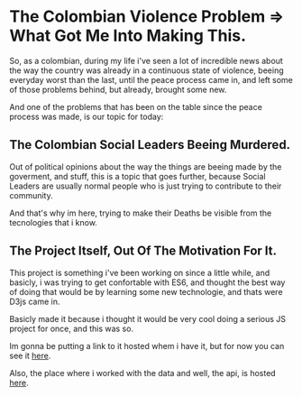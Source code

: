 # The Colombian Violence Problem => What Got Me Into Making This.

So, as a colombian, during my life i've seen a lot of incredible news about the way the country was already in a continuous state of violence, beeing everyday worst than the last, until the peace process came in, and left some of those problems behind, but already, brought some new.

And one of the problems that has been on the table since the peace process was made, is our topic for today:

## The Colombian Social Leaders Beeing Murdered.

Out of political opinions about the way the things are beeing made by the goverment, and stuff, this is a topic that goes further, because Social Leaders are usually normal people who is just trying to contribute to their community.

And that's why im here, trying to make their Deaths be visible from the tecnologies that i know.

## The Project Itself, Out Of The Motivation For It.

This project is something i've been working on since a little while, and basicly, i was trying to get confortable with ES6, and thought the best way of doing that would be by learning some new technologie, and thats were D3js came in.

Basicly made it because i thought it would be very cool doing a serious JS project for once, and this was so.

Im gonna be putting a link to it hosted whem i have it, but for now you can see it [here](https://vizhub.com/anidiamdev/c581dbe739ff4fd9be4cf7873a4b2c14).

Also, the place where i worked with the data and well, the api, is hosted [here](https://lideressocialesrest.anidiamdev.repl.co).